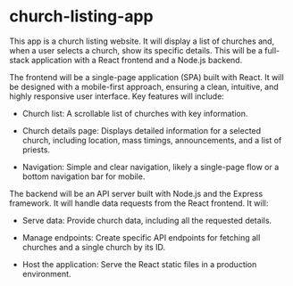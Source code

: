 # church-listing-app
This app is a church listing website. It will display a list of churches and, when a user selects a church, show its specific details. This will be a full-stack application with a React frontend and a Node.js backend.

The frontend will be a single-page application (SPA) built with React. It will be designed with a mobile-first approach, ensuring a clean, intuitive, and highly responsive user interface. Key features will include:

* Church list: A scrollable list of churches with key information.

* Church details page: Displays detailed information for a selected church, including location, mass timings, announcements, and a list of priests.

* Navigation: Simple and clear navigation, likely a single-page flow or a bottom navigation bar for mobile.

The backend will be an API server built with Node.js and the Express framework. It will handle data requests from the React frontend. It will:

* Serve data: Provide church data, including all the requested details.

* Manage endpoints: Create specific API endpoints for fetching all churches and a single church by its ID.

* Host the application: Serve the React static files in a production environment.